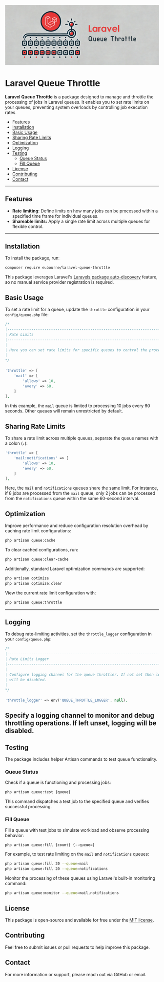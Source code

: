 <p style="text-align: center"><img src="/assets/laravel-queue-throttle-card.jpg" alt="Laravel Queue Throttle"></p>

# Laravel Queue Throttle

**Laravel Queue Throttle**  is a package designed to manage and throttle the processing of jobs in Laravel queues.
It enables you to set rate limits on your queues, preventing system overloads by controlling job execution rates.

- [Features](#features)
- [Installation](#installation)
- [Basic Usage](#basic-usage)
- [Sharing Rate Limits](#sharing-rate-limits)
- [Optimization](#optimization)
- [Logging](#logging)
- [Testing](#testing)
  - [Queue Status](#queue-status)
  - [Fill Queue](#fill-queue)
- [License](#license)
- [Contributing](#contributing)
- [Contact](#contact)
---

## Features
- **Rate limiting:** Define limits on how many jobs can be processed within a specified time frame for individual queues.
- **Shareable limits:** Apply a single rate limit across multiple queues for flexible control.
---

## Installation

To install the package, run:

```bash
composer require eubourne/laravel-queue-throttle
```

This package leverages Laravel's [Laravels package auto-discovery](https://medium.com/@taylorotwell/package-auto-discovery-in-laravel-5-5-ea9e3ab20518) feature,
so no manual service provider registration is required.

## Basic Usage

To set a rate limit for a queue, update the `throttle` configuration in your `config/queue.php` file:

```php
/*
|--------------------------------------------------------------------------
| Rate Limits
|--------------------------------------------------------------------------
|
| Here you can set rate limits for specific queues to control the processing rate.
|
*/

'throttle' => [
    'mail' => [
        'allows' => 10,
        'every' => 60,
    ]
],
```
In this example, the `mail` queue is limited to processing 10 jobs every 60 seconds. Other queues will remain
unrestricted by default.

## Sharing Rate Limits

To share a rate limit across multiple queues, separate the queue names with a colon (`:`):

```php
'throttle' => [
    'mail:notifications' => [
        'allows' => 10,
        'every' => 60,
    ]
],
```
Here, the `mail` and `notifications` queues share the same limit. For instance, if 8 jobs are processed
from the `mail` queue, only 2 jobs can be processed from the `notifications` queue within the same 60-second interval.

## Optimization
Improve performance and reduce configuration resolution overhead by caching rate limit configurations:
```bash
php artisan queue:cache
```

To clear cached configurations, run:
```bash 
php artisan queue:clear-cache
```

Additionally, standard Laravel optimization commands are supported:
```bash
php artisan optimize
php artisan optimize:clear
```

View the current rate limit configuration with:
```bash
php artisan queue:throttle
```
---

## Logging
To debug rate-limiting activities, set the `throttle_logger` configuration in your `config/queue.php`:
```php
/*
|--------------------------------------------------------------------------
| Rate Limits Logger
|--------------------------------------------------------------------------
|
| Configure logging channel for the queue throttler. If not set then logging
| will be disabled.
|
*/

'throttle_logger' => env('QUEUE_THROTTLE_LOGGER', null),
```
Specify a logging channel to monitor and debug throttling operations. If left unset, logging will be disabled.
---

## Testing
The package includes helper Artisan commands to test queue functionality.

### Queue Status
Check if a queue is functioning and processing jobs: 
```bash
php artisan queue:test {queue}
```
This command dispatches a test job to the specified queue and verifies successful processing.

### Fill Queue
Fill a queue with test jobs to simulate workload and observe processing behavior:
```bash
php artisan queue:fill {count} {--queue=} 
```

For example, to test rate limiting on the `mail` and `notifications` queues:
```bash
php artisan queue:fill 20 --queue=mail
php artisan queue:fill 20 --queue=notifications
```

Monitor the processing of these queues using Laravel's built-in monitoring command:
```bash
php artisan queue:monitor --queue=mail,notifications
```

## License
This package is open-source and available for free under the [MIT license](http://opensource.org/licenses/MIT).

## Contributing
Feel free to submit issues or pull requests to help improve this package.

## Contact
For more information or support, please reach out via GitHub or email.
